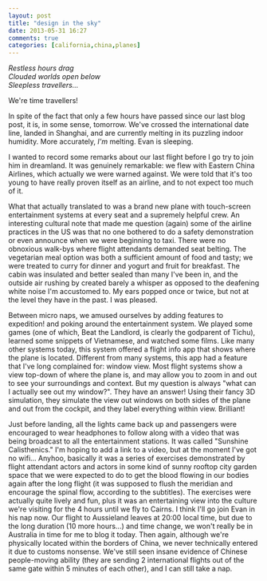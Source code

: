 ```yaml
---
layout: post
title: "design in the sky"
date: 2013-05-31 16:27
comments: true
categories: [california,china,planes]
---
```


<em>
Restless hours drag<br/>
Clouded worlds open below<br/>
Sleepless travellers...
</em>

We're time travellers!

In spite of the fact that only a few hours have passed since our last blog post, it is, in some sense, tomorrow.  We've crossed the international date line, landed in Shanghai, and are currently melting in its puzzling indoor humidity.  More accurately, <em>I'm</em> melting.  Evan is sleeping.

I wanted to record some remarks about our last flight before I go try to join him in dreamland.  It was genuinely remarkable: we flew with Eastern China Airlines, which actually we were warned against.  We were told that it's too young to have really proven itself as an airline, and to not expect too much of it.

What that actually translated to was a brand new plane with touch-screen entertainment systems at every seat and a supremely helpful crew.  An interesting cultural note that made me question (again) some of the airline practices in the US was that no one bothered to do a safety demonstration or even announce when we were beginning to taxi.  There were no obnoxious walk-bys where flight attendants demanded seat belting.  The vegetarian meal option was both a sufficient amount of food and tasty; we were treated to curry for dinner and yogurt and fruit for breakfast.  The cabin was insulated and better sealed than many I've been in, and the outside air rushing by created barely a whisper as opposed to the deafening white noise I'm accustomed to.  My ears popped once or twice, but not at the level they have in the past.  I was pleased.

Between micro naps, we amused ourselves by adding features to expedition! and poking around the entertainment system.  We played some games (one of which, Beat the Landlord, is clearly the godparent of Tichu), learned some snippets of Vietnamese, and watched some films.  Like many other systems today, this system offered a flight info app that shows where the plane is located.  Different from many systems, this app had a feature that I've long complained for: window view.  Most flight systems show a view top-down of where the plane is, and may allow you to zoom in and out to see your surroundings and context.  But my question is always "what can I actually see out my window?".  They have an answer!  Using their fancy 3D simulation, they simulate the view out windows on both sides of the plane and out from the cockpit, and they label everything within view.  Brilliant!

Just before landing, all the lights came back up and passengers were encouraged to wear headphones to follow along with a video that was being broadcast to all the entertainment stations.  It was called "Sunshine Calisthenics."  I'm hoping to add a link to a video, but at the moment I've got no wifi... Anyhoo, basically it was a series of exercises demonstrated by flight attendant actors and actors in some kind of sunny rooftop city garden space that we were expected to do to get the blood flowing in our bodies again after the long flight (it was supposed to flush the meridian and encourage the spinal flow, according to the subtitles).  The exercises were actually quite lively and fun, plus it was an entertaining view into the culture we're visiting for the 4 hours until we fly to Cairns.  I think I'll go join Evan in his nap now.  Our flight to Aussieland leaves at 20:00 local time, but due to the long duration (10 more hours...) and time change, we won't really be in Australia in time for me to blog it today.  Then again, although we're physically located within the borders of China, we never technically entered it due to customs nonsense.  We've still seen insane evidence of Chinese people-moving ability (they are sending 2 international flights out of the same gate within 5 minutes of each other), and I can still take a nap.
